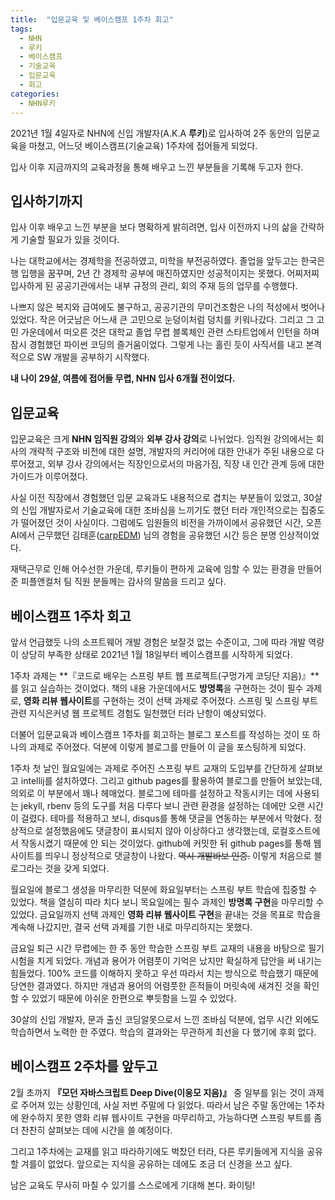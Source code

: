 ```yaml
---
title:  "입문교육 및 베이스캠프 1주차 회고"
tags:
  - NHN
  - 루키
  - 베이스캠프
  - 기술교육
  - 입문교육
  - 회고
categories:
  - NHN루키
---
```


2021년 1월 4일자로 NHN에 신입 개발자(A.K.A **루키**)로 입사하여 2주 동안의 입문교육을 마쳤고, 어느덧 베이스캠프(기술교육) 1주차에 접어들게 되었다.

입사 이후 지금까지의 교육과정을 통해 배우고 느낀 부분들을 기록해 두고자 한다.

## 입사하기까지

입사 이후 배우고 느낀 부분을 보다 명확하게 밝히려면, 입사 이전까지 나의 삶을 간략하게 기술할 필요가 있을 것이다.

나는 대학교에서는 경제학을 전공하였고, 미학을 부전공하였다. 졸업을 앞두고는 한국은행 입행을 꿈꾸며, 2년 간 경제학 공부에 매진하였지만 성공적이지는 못했다. 어찌저찌 입사하게 된 공공기관에서는 내부 규정의 관리, 회의 주재 등의 업무를 수행했다.

나쁘지 않은 복지와 급여에도 불구하고, 공공기관의 무미건조함은 나의 적성에서 벗어나 있었다. 작은 어긋남은 어느새 큰 고민으로 눈덩이처럼 덩치를 키워나갔다. 그리고 그 고민 가운데에서 떠오른 것은 대학교 졸업 무렵 블록체인 관련 스타트업에서 인턴을 하며 잠시 경험했던 파이썬 코딩의 즐거움이었다. 그렇게 나는 홀린 듯이 사직서를 내고 본격적으로 SW 개발을 공부하기 시작했다.

**내 나이 29살, 여름에 접어들 무렵, NHN 입사 6개월 전이었다.**

## 입문교육

입문교육은 크게 **NHN 임직원 강의**와 **외부 강사 강의**로 나뉘었다. 임직원 강의에서는 회사의 개략적 구조와 비전에 대한 설명, 개발자의 커리어에 대한 안내가 주된 내용으로 다루어졌고, 외부 강사 강의에서는 직장인으로서의 마음가짐, 직장 내 인간 관계 등에 대한 가이드가 이루어졌다.

사실 이전 직장에서 경험했던 입문 교육과도 내용적으로 겹치는 부분들이 있었고, 30살의 신입 개발자로서 기술교육에 대한 조바심을 느끼기도 했던 터라 개인적으로는 집중도가 떨어졌던 것이 사실이다. 그럼에도 임원들의 비전을 가까이에서 공유했던 시간, 오픈AI에서 근무했던 김태훈([carpEDM](https://github.com/carpedm20)) 님의 경험을 공유했던 시간 등은 분명 인상적이었다.

재택근무로 인해 어수선한 가운데, 루키들이 편하게 교육에 임할 수 있는 환경을 만들어 준 피플앤컬처 팀 직원 분들께는 감사의 말씀을 드리고 싶다.

## 베이스캠프 1주차 회고

앞서 언급했듯 나의 소프트웨어 개발 경험은 보잘것 없는 수준이고, 그에 따라 개발 역량이 상당히 부족한 상태로 2021년 1월 18일부터 베이스캠프를 시작하게 되었다.

1주차 과제는 **『코드로 배우는 스프링 부트 웹 프로젝트(구멍가게 코딩단 지음)』**를 읽고 실습하는 것이었다. 책의 내용 가운데에서도 **방명록**을 구현하는 것이 필수 과제로, **영화 리뷰 웹사이트**를 구현하는 것이 선택 과제로 주어졌다. 스프링 및 스프링 부트 관련 지식은커녕 웹 프로젝트 경험도 일천했던 터라 난항이 예상되었다.

더불어 입문교육과 베이스캠프 1주차를 회고하는 블로그 포스트를 작성하는 것이 또 하나의 과제로 주어졌다. 덕분에 이렇게 블로그를 만들어 이 글을 포스팅하게 되었다.

1주차 첫 날인 월요일에는 과제로 주어진 스프링 부트 교재의 도입부를 간단하게 살펴보고 intellij를 설치하였다. 그리고 github pages를 활용하여 블로그를 만들어 보았는데, 의외로 이 부분에서 꽤나 헤매었다. 블로그에 테마를 설정하고 작동시키는 데에 사용되는 jekyll, rbenv 등의 도구를 처음 다루다 보니 관련 환경을 설정하는 데에만 오랜 시간이 걸렸다. 테마를 적용하고 보니, disqus를 통해 댓글을 연동하는 부분에서 막혔다. 정상적으로 설정했음에도 댓글창이 표시되지 않아 이상하다고 생각했는데, 로컬호스트에서 작동시켰기 때문에 안 되는 것이었다. github에 커밋한 뒤 github pages를 통해 웹사이트를 띄우니 정상적으로 댓글창이 나왔다. ~~역시 개발바보 인증.~~ 이렇게 처음으로 블로그라는 것을 갖게 되었다.

월요일에 블로그 생성을 마무리한 덕분에 화요일부터는 스프링 부트 학습에 집중할 수 있었다. 책을 열심히 따라 치다 보니 목요일에는 필수 과제인 **방명록 구현**을 마무리할 수 있었다. 금요일까지 선택 과제인 **영화 리뷰 웹사이트 구현**을 끝내는 것을 목표로 학습을 계속해 나갔지만, 결국 선택 과제를 기한 내로 마무리하지는 못했다.

금요일 퇴근 시간 무렵에는 한 주 동안 학습한 스프링 부트 교재의 내용을 바탕으로 필기시험을 치게 되었다. 개념과 용어가 어렴풋이 기억은 났지만 확실하게 답안을 써 내기는 힘들었다. 100% 코드를 이해하지 못하고 우선 따라서 치는 방식으로 학습했기 때문에 당연한 결과였다. 하지만 개념과 용어의 어렴풋한 흔적들이 머릿속에 새겨진 것을 확인할 수 있었기 때문에 아쉬운 한편으로 뿌듯함을 느낄 수 있었다.

30살의 신입 개발자, 문과 출신 코딩알못으로서 느낀 조바심 덕분에, 업무 시간 외에도 학습하면서 노력한 한 주였다. 학습의 결과와는 무관하게 최선을 다 했기에 후회 없다.

## 베이스캠프 2주차를 앞두고

2월 초까지  **『모던 자바스크립트 Deep Dive(이웅모 지음)』** 중 일부를 읽는 것이 과제로 주어져 있는 상황인데, 사실 저번 주말에 다 읽었다. 따라서 남은 주말 동안에는 1주차에 완수하지 못한 영화 리뷰 웹사이트 구현을 마무리하고, 가능하다면 스프링 부트를 좀 더 찬찬히 살펴보는 데에 시간을 쓸 예정이다. 

그리고 1주차에는 교재를 읽고 따라하기에도 벅찼던 터라, 다른 루키들에게 지식을 공유할 겨를이 없었다. 앞으로는 지식을 공유하는 데에도 조금 더 신경을 쓰고 싶다.

남은 교육도 무사히 마칠 수 있기를 스스로에게 기대해 본다. 화이팅!
